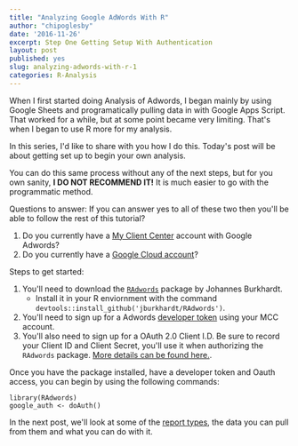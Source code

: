 ```yaml
---
title: "Analyzing Google AdWords With R"
author: "chipoglesby"
date: '2016-11-26'
excerpt: Step One Getting Setup With Authentication
layout: post
published: yes
slug: analyzing-adwords-with-r-1
categories: R-Analysis
---
```


When I first started doing Analysis of Adwords, I began mainly by using Google Sheets and programatically pulling data in with Google Apps Script. That worked for a while, but at some point became very limiting. That's when I began to use R more for my analysis. 

In this series, I'd like to share with you how I do this. Today's post will be about getting set up to begin your own analysis.

You can do this same process without any of the next steps, but for you own sanity, **I DO NOT RECOMMEND IT!** It is much easier to go with the programmatic method.

Questions to answer: If you can answer yes to all of these two then you'll be able to follow the rest of this tutorial?

1. Do you currently have a [My Client Center](https://adwords.google.com/home/tools/manager-accounts/) account with Google Adwords?
2. Do you currently have a [Google Cloud account](https://cloud.google.com)?

Steps to get started:

1. You'll need to download the [`RAdwords`](https://github.com/jburkhardt/RAdwords) package by Johannes Burkhardt.
    * Install it in your R enviornment with the command `devtools::install_github('jburkhardt/RAdwords')`.
2. You'll need to sign up for a Adwords [developer token](https://developers.google.com/adwords/api/docs/guides/signup) using your MCC account.
3. You'll also need to sign up for a OAuth 2.0 Client I.D. Be sure to record your Client ID and Client Secret, you'll use it when authorizing the `RAdwords` package. [More details can be found here.](https://support.google.com/cloud/answer/6158857?hl=en).

Once you have the package installed, have a developer token and Oauth access, you can begin by using the following commands:

````
library(RAdwords)
google_auth <- doAuth()
````

In the next post, we'll look at some of the [report types](https://developers.google.com/adwords/api/docs/appendix/reports), the data you can pull from them and what you can do with it.

